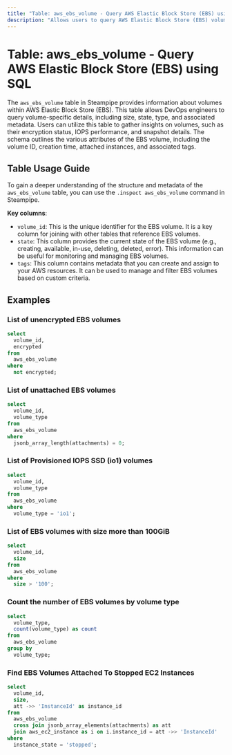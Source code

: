 ```yaml
---
title: "Table: aws_ebs_volume - Query AWS Elastic Block Store (EBS) using SQL"
description: "Allows users to query AWS Elastic Block Store (EBS) volumes for detailed information about their configuration, status, and associated tags."
---
```


# Table: aws_ebs_volume - Query AWS Elastic Block Store (EBS) using SQL

The `aws_ebs_volume` table in Steampipe provides information about volumes within AWS Elastic Block Store (EBS). This table allows DevOps engineers to query volume-specific details, including size, state, type, and associated metadata. Users can utilize this table to gather insights on volumes, such as their encryption status, IOPS performance, and snapshot details. The schema outlines the various attributes of the EBS volume, including the volume ID, creation time, attached instances, and associated tags.

## Table Usage Guide

To gain a deeper understanding of the structure and metadata of the `aws_ebs_volume` table, you can use the `.inspect aws_ebs_volume` command in Steampipe.

**Key columns**:

- `volume_id`: This is the unique identifier for the EBS volume. It is a key column for joining with other tables that reference EBS volumes.
- `state`: This column provides the current state of the EBS volume (e.g., creating, available, in-use, deleting, deleted, error). This information can be useful for monitoring and managing EBS volumes.
- `tags`: This column contains metadata that you can create and assign to your AWS resources. It can be used to manage and filter EBS volumes based on custom criteria.

## Examples

### List of unencrypted EBS volumes

```sql
select
  volume_id,
  encrypted
from
  aws_ebs_volume
where
  not encrypted;
```

### List of unattached EBS volumes

```sql
select
  volume_id,
  volume_type
from
  aws_ebs_volume
where
  jsonb_array_length(attachments) = 0;
```

### List of Provisioned IOPS SSD (io1) volumes

```sql
select
  volume_id,
  volume_type
from
  aws_ebs_volume
where
  volume_type = 'io1';
```

### List of EBS volumes with size more than 100GiB

```sql
select
  volume_id,
  size
from
  aws_ebs_volume
where
  size > '100';
```

### Count the number of EBS volumes by volume type

```sql
select
  volume_type,
  count(volume_type) as count
from
  aws_ebs_volume
group by
  volume_type;
```

### Find EBS Volumes Attached To Stopped EC2 Instances

```sql
select
  volume_id,
  size,
  att ->> 'InstanceId' as instance_id
from
  aws_ebs_volume
  cross join jsonb_array_elements(attachments) as att
  join aws_ec2_instance as i on i.instance_id = att ->> 'InstanceId'
where
  instance_state = 'stopped';
```
